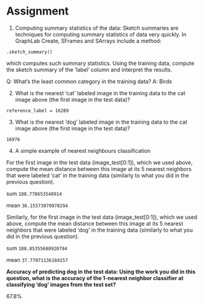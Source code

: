 # Assignment

1. Computing summary statistics of the data: Sketch summaries are techniques for computing summary statistics of data very quickly. In GraphLab Create, SFrames and SArrays include a method:

`.sketch_summary()`

which computes such summary statistics. Using the training data, compute the sketch summary of the ‘label’ column and interpret the results.

Q: What’s the least common category in the training data?
A: Birds

2. What is the nearest ‘cat’ labeled image in the training data to the cat image above (the first image in the test data)?

`reference_label = 16289`

3. What is the nearest ‘dog’ labeled image in the training data to the cat image above (the first image in the test data)?

`16976`

4. A simple example of nearest neighbours classification

For the first image in the test data (image_test[0:1]), which we used above, compute the mean distance between this image at its 5 nearest neighbors that were labeled ‘cat’ in the training data (similarly to what you did in the previous question).

sum
`180.778653548914`

mean
`36.15573070978294`


Similarly, for the first image in the test data (image_test[0:1]), which we used above, compute the mean distance between this image at its 5 nearest neighbors that were labeled ‘dog’ in the training data (similarly to what you did in the previous question).

sum
`188.85355680920784`

mean
`37.77071136184157`

**Accuracy of predicting dog in the test data: Using the work you did in this question, what is the accuracy of the 1-nearest neighbor classifier at classifying ‘dog’ images from the test set?**

67.8%
